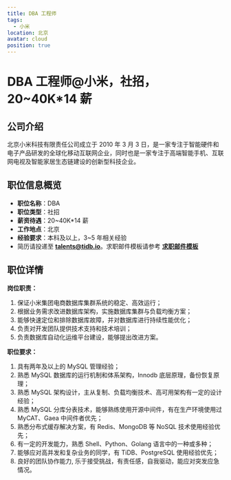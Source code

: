 ```yaml
---
title: DBA 工程师
tags:
  - 小米
location: 北京
avatar: cloud
position: true
---
```


# DBA 工程师@小米，社招，20~40K\*14 薪

## 公司介绍

北京小米科技有限责任公司成立于 2010 年 3 月 3 日，是一家专注于智能硬件和电子产品研发的全球化移动互联网企业，同时也是一家专注于高端智能手机、互联网电视及智能家居生态链建设的创新型科技企业。

## 职位信息概览

- **职位名称**：DBA
- **职位类型**：社招
- **薪资待遇**：20~40K\*14 薪
- **工作地点**：北京
- **经验要求**：本科及以上，3~5 年相关经验
- 简历请投递至 <a mailto="talents@tidb.io">**talents@tidb.io**</a>。求职邮件模板请参考 **[求职邮件模板](https://asktug.com/t/topic/62932)**

## 职位详情

**岗位职责：**

1. 保证小米集团电商数据库集群系统的稳定、高效运行；
2. 根据业务需求改进数据库架构，实施数据库集群与负载均衡方案；
3. 能够快速定位和排除数据库故障，并对数据库进行持续性能优化；
4. 负责对开发团队提供技术支持和技术培训；
5. 负责数据库自动化运维平台建设，能够提出改进方案。

**职位要求：**

1. 具有两年及以上的 MySQL 管理经验；
2. 熟悉 MySQL 数据库的运行机制和体系架构，Innodb 底层原理，备份恢复原理；
3. 熟悉 MySQL 架构设计，主从复制、负载均衡技术、高可用架构有一定的设计经验；
4. 熟悉 MySQL 分库分表技术，能够熟练使用开源中间件，有在生产环境使用过 MyCAT、Gaea 中间件者优先；
5. 熟悉分布式缓存解决方案，有 Redis、MongoDB 等 NoSQL 技术使用经验优先；
6. 有一定的开发能力，熟悉 Shell、Python、Golang 语言中的一种或多种；
7. 能够应对高并发和复杂业务的同学，有 TiDB、PostgreSQL 使用经验优先；
8. 良好的团队协作能力, 乐于接受挑战，有责任感，自我驱动，能应对突发应急情况。
